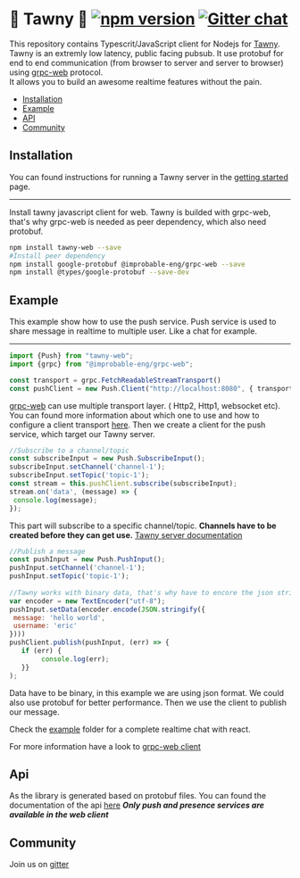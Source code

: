 
# 🦉 Tawny  🦉  [![npm version](https://badge.fury.io/js/tawny-web.svg)](https://badge.fury.io/js/tawny-web)   [![Gitter chat](https://badges.gitter.im/gitterHQ/gitter.png)](https://gitter.im/tawny-server/community)

  
This repository contains Typescrit/JavaScript client for Nodejs for [Tawny](https://github.com/nicolasgere/tawny). Tawny  is an extremly low latency, public facing pubsub. It use protobuf for end to end communication (from browser to server and server to browser) using [grpc-web](https://github.com/grpc/grpc-web) protocol.   
It allows you to build an awesome realtime features without the pain.  
  
- [Installation](#Installation)  
- [Example](#example)  
- [API](#api)  
- [Community](#community)  
  
## Installation  
You can found instructions for running a Tawny server in the [getting started](https://github.com/nicolasgere/Tawny/blob/master/docs/getting-started.md) page.  
  
---  
Install tawny javascript client for web. Tawny is builded with grpc-web, that's why grpc-web is needed as peer dependency, which also need protobuf.

  
```bash  
npm install tawny-web --save 
#Install peer dependency
npm install google-protobuf @improbable-eng/grpc-web --save
npm install @types/google-protobuf --save-dev
```  
  
## Example  
  
This example show how to use the push service. Push service is used to share message in realtime to multiple user. Like a chat for example.


----

```javascript  
import {Push} from "tawny-web"; 
import {grpc} from "@improbable-eng/grpc-web";  

const transport = grpc.FetchReadableStreamTransport()  
const pushClient = new Push.Client("http://localhost:8080", { transport });
```
 [grpc-web](https://github.com/improbable-eng/grpc-web/tree/master/client/grpc-web) can use multiple transport layer. ( Http2, Http1, websocket etc). You can found more information about which one to use and how to configure a client transport [here](https://github.com/improbable-eng/grpc-web/blob/master/client/grpc-web/docs/transport.md#http/2-based-transports).
 Then we create a client for the push service, which target our Tawny server.
 

```javascript
//Subscribe to a channel/topic  
const subscribeInput = new Push.SubscribeInput();  
subscribeInput.setChannel('channel-1');  
subscribeInput.setTopic('topic-1');  
const stream = this.pushClient.subscribe(subscribeInput);  
stream.on('data', (message) => {  
 console.log(message);
});  
```
This part will subscribe to a specific channel/topic. **Channels have to be created before they can get use.**  [Tawny server documentation](https://github.com/nicolasgere/Tawny/blob/master/docs/getting-started.md) 

 ```javascript
//Publish a message  
const pushInput = new Push.PushInput();  
pushInput.setChannel('channel-1');  
pushInput.setTopic('topic-1');  
  
//Tawny works with binary data, that's why have to encore the json string. 
var encoder = new TextEncoder("utf-8");  
pushInput.setData(encoder.encode(JSON.stringify({  
  message: 'hello world',  
  username: 'eric' 
})))  
pushClient.publish(pushInput, (err) => {  
	if (err) {
		 console.log(err);  
	}}
 );  
```  

Data have to be binary, in this example we are using json format. We could also use protobuf for better performance. Then we use the client to publish our message.

Check the [example](./example) folder for a complete realtime chat with react.  
  
For more information have a look to [grpc-web client](https://github.com/improbable-eng/grpc-web/tree/master/client/grpc-web)

## Api

As the library is generated based on protobuf files. You can found the documentation of the api [here](https://github.com/nicolasgere/tawny/blob/master/docs/proto.md) ***Only push and presence services are available in the web client***

## Community

Join us on [gitter](https://gitter.im/tawny-server/community) 